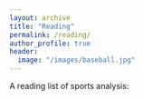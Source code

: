 ```yaml
---
layout: archive
title: "Reading"
permalink: /reading/
author_profile: true
header:
  image: "/images/baseball.jpg"
---
```


A reading list of sports analysis:
